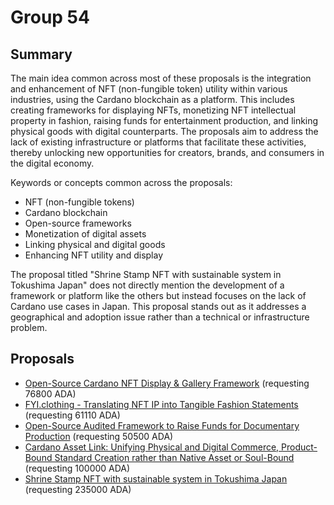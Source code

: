 
# Group 54

## Summary

The main idea common across most of these proposals is the integration and enhancement of NFT (non-fungible token) utility within various industries, using the Cardano blockchain as a platform. This includes creating frameworks for displaying NFTs, monetizing NFT intellectual property in fashion, raising funds for entertainment production, and linking physical goods with digital counterparts. The proposals aim to address the lack of existing infrastructure or platforms that facilitate these activities, thereby unlocking new opportunities for creators, brands, and consumers in the digital economy.

Keywords or concepts common across the proposals:
- NFT (non-fungible tokens)
- Cardano blockchain
- Open-source frameworks
- Monetization of digital assets
- Linking physical and digital goods
- Enhancing NFT utility and display

The proposal titled "Shrine Stamp NFT with sustainable system in Tokushima Japan" does not directly mention the development of a framework or platform like the others but instead focuses on the lack of Cardano use cases in Japan. This proposal stands out as it addresses a geographical and adoption issue rather than a technical or infrastructure problem.

## Proposals
* [Open-Source Cardano NFT Display & Gallery Framework](https://cardano.ideascale.com/c/idea/113529) (requesting 76800 ADA)
* [FYI.clothing - Translating NFT IP into Tangible Fashion Statements](https://cardano.ideascale.com/c/idea/114120) (requesting 61110 ADA)
* [Open-Source Audited Framework to Raise Funds for Documentary Production](https://cardano.ideascale.com/c/idea/112592) (requesting 50500 ADA)
* [Cardano Asset Link: Unifying Physical and Digital Commerce, Product-Bound Standard Creation rather than Native Asset or Soul-Bound](https://cardano.ideascale.com/c/idea/111856) (requesting 100000 ADA)
* [Shrine Stamp NFT with sustainable system in Tokushima Japan](https://cardano.ideascale.com/c/idea/112547) (requesting 235000 ADA)
